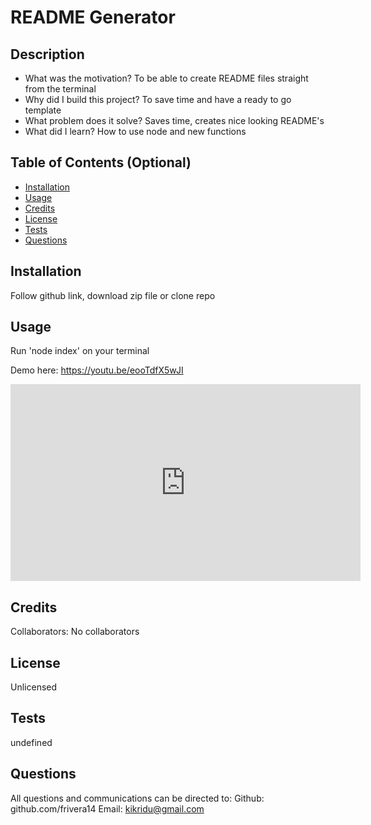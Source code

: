 
# README Generator
## Description
  
- What was the motivation? To be able to create README files straight from the terminal
- Why did I build this project? To save time and have a ready to go template
- What problem does it solve? Saves time, creates nice looking README's
- What did I learn? How to use node and new functions
  
## Table of Contents (Optional)
  
- [Installation](#installation)
- [Usage](#usage)
- [Credits](#credits)
- [License](#license)
- [Tests](#tests)
- [Questions](#questions)
  
## Installation

Follow github link, download zip file or clone repo

## Usage
  
Run 'node index' on your terminal

Demo here: https://youtu.be/eooTdfX5wJI

  
<iframe width="560" height="315" src="https://www.youtube.com/embed/eooTdfX5wJI" title="YouTube video player" frameborder="0" allow="accelerometer; autoplay; clipboard-write; encrypted-media; gyroscope; picture-in-picture" allowfullscreen></iframe>


  
## Credits
  
Collaborators: No collaborators 
  
## License
  
Unlicensed

## Tests
  
undefined
  
## Questions
  
All questions and communications can be directed to:
Github: github.com/frivera14 
Email: kikridu@gmail.com
